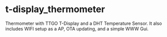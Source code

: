 # t-display_thermometer
Thermometer with TTGO T-Display and a DHT Temperature Sensor. It also includes WIFI setup as a AP, OTA updating, and a simple WWW Gui.
